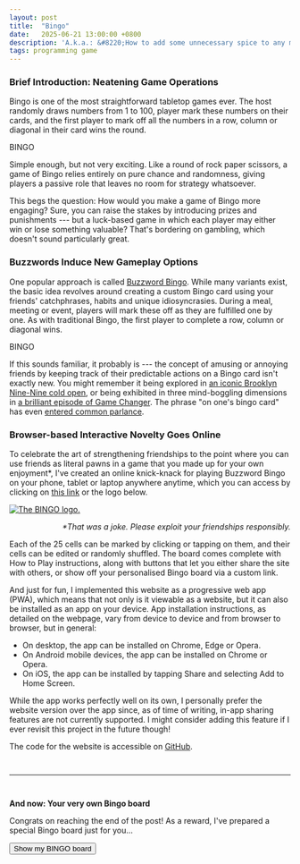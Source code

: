 ```yaml
---
layout: post
title:  "Bingo"
date:   2025-06-21 13:00:00 +0800
description: 'A.k.a.: &#8220;How to add some unnecessary spice to any meal or event&#8221;.'
tags: programming game
---
```


### Brief Introduction: Neatening Game Operations

Bingo is one of the most straightforward tabletop games ever. The host randomly draws numbers from 1 to 100, player mark these numbers on their cards, and the first player to mark off all the numbers in a row, column or diagonal in their card wins the round.

<div class="bingo-board" id="board1" style="margin-bottom: 1em">
    <div class="bingo-heading">
        <div class="bingo-title">
            BINGO
        </div>
    </div>
    <div class="bingo-content">
        <div class="bingo-grid">
            <!-- Cells go here, added by JS -->
        </div>
    </div>
</div>

Simple enough, but not very exciting. Like a round of rock paper scissors, a game of Bingo relies entirely on pure chance and randomness, giving players a passive role that leaves no room for strategy whatsoever.

This begs the question: How would you make a game of Bingo more engaging? Sure, you can raise the stakes by introducing prizes and punishments --- but a luck-based game in which each player may either win or lose something valuable? That's bordering on gambling, which doesn't sound particularly great.


### Buzzwords Induce New Gameplay Options

One popular approach is called [Buzzword Bingo](https://en.wikipedia.org/wiki/Buzzword_bingo#Creation_and_popularization). While many variants exist, the basic idea revolves around creating a custom Bingo card using your friends' catchphrases, habits and unique idiosyncrasies. During a meal, meeting or event, players will mark these off as they are fulfilled one by one. As with traditional Bingo, the first player to complete a row, column or diagonal wins.

<div class="bingo-board" id="board2" style="margin-bottom: 1em">
    <div class="bingo-heading">
        <div class="bingo-title">
            BINGO
        </div>
    </div>
    <div class="bingo-content">
        <div class="bingo-grid">
            <!-- Cells go here, added by JS -->
        </div>
    </div>
</div>



If this sounds familiar, it probably is --- the concept of amusing or annoying friends by keeping track of their predictable actions on a Bingo card isn't exactly new. You might remember it being explored in [an iconic Brooklyn Nine-Nine cold open](https://www.youtube.com/watch?v=mhMsrJce09w), or being exhibited in three mind-boggling dimensions in [a brilliant episode of Game Changer](https://www.dropout.tv/videos/bingo). The phrase "on one's bingo card" has even [entered common parlance](https://www.merriam-webster.com/dictionary/bingo%20card).



### Browser-based Interactive Novelty Goes Online

To celebrate the art of strengthening friendships to the point where you can use friends as literal pawns in a game that you made up for your own enjoyment\*, I've created an online knick-knack for playing Buzzword Bingo on your phone, tablet or laptop anywhere anytime, which you can access by clicking on [this link](https://raphaellith.github.io/Bingo/) or the logo below.

<a href="https://raphaellith.github.io/Bingo/"><img src="{{ site.baseurl }}/assets/2025-06-21/bingo-logo.png" alt="The BINGO logo." id="bingo-logo"></a>

<p style="text-align: right; font-style: italic;">*That was a joke. Please exploit your friendships responsibly.</p>

Each of the 25 cells can be marked by clicking or tapping on them, and their cells can be edited or randomly shuffled. The board comes complete with How to Play instructions, along with buttons that let you either share the site with others, or show off your personalised Bingo board via a custom link.

And just for fun, I implemented this website as a progressive web app (PWA), which means that not only is it viewable as a website, but it can also be installed as an app on your device. App installation instructions, as detailed on the webpage, vary from device to device and from browser to browser, but in general:

- On desktop, the app can be installed on Chrome, Edge or Opera.
- On Android mobile devices, the app can be installed on Chrome or Opera.
- On iOS, the app can be installed by tapping Share and selecting Add to Home Screen.

While the app works perfectly well on its own, I personally prefer the website version over the app since, as of time of writing, in-app sharing features are not currently supported. I might consider adding this feature if I ever revisit this project in the future though!

The code for the website is accessible on <a href="https://github.com/raphaellith/Bingo" target="_blank">GitHub</a>.

<hr id="ending-hr" style="margin-top: 3em; margin-bottom: 3em;">

<div class="highlight-block" id="ending-highlight-block">
    <p><b>And now: Your very own Bingo board</b></p>
    <p>Congrats on reaching the end of the post! As a reward, I've prepared a special Bingo board just for you...</p>
    <button id="show-final-board-button" style="display: block;" onclick="onClickShowFinalBoard()">Show my BINGO board</button>
    <!--  -->
    <div class="bingo-board" id="board3" style="display: none;">
        <div class="bingo-heading">
            <div class="bingo-title">
                BINGO
            </div>
        </div>
        <div class="bingo-content">
            <div class="bingo-grid">
                <!-- Cells go here, added by JS -->
            </div>
        </div>
    </div>
    <p style="margin-top: 1em;">
        <div id="final-win" style="opacity: 0;">That's Bingo! Well done.</div>
        <div id="final-loss" style="opacity: 0;">Ah, no Bingo. You win some, you lose some, I guess.</div>
    </p>
</div>



<script src="https://cdn.jsdelivr.net/npm/canvas-confetti@1.9.3/dist/confetti.browser.min.js"></script>
<script src="{{ site.baseurl }}/assets/2025-06-21/index.js"></script>
<script src="{{ site.baseurl }}/assets/2025-06-21/heading-highlight.js"></script>
<script src="{{ site.baseurl }}/assets/2025-06-21/final-section.js"></script>
<link rel="stylesheet" href="{{ site.baseurl }}/assets/2025-06-21/style.css">